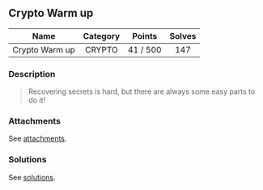 ## Crypto Warm up

|  Name  |  Category  |  Points  |  Solves  |
| :----: | :----: | :----: | :----: |
|  Crypto Warm up  |  CRYPTO  |  41 / 500  |  147  |

### Description
> Recovering secrets is hard, but there are always some easy parts to do it!

### Attachments
See [attachments](https://github.com/roadicing/ctf-writeups/tree/main/2021/asisctf-quals/crypto-warm-up/attachments).

### Solutions
See [solutions](https://github.com/roadicing/ctf-writeups/tree/main/2021/asisctf-quals/crypto-warm-up/solutions).
